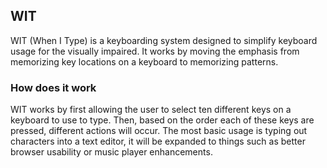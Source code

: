 ## WIT
WIT (When I Type) is a keyboarding system designed to simplify keyboard usage for the visually impaired.  It works by moving the emphasis from memorizing key locations on a keyboard to memorizing patterns.

### How does it work
WIT works by first allowing the user to select ten different keys on a keyboard to use to type. Then, based on the order each of these keys are pressed, different actions will occur. The most basic usage is typing out characters into a text editor, it will be expanded to things such as better browser usability or music player enhancements.


